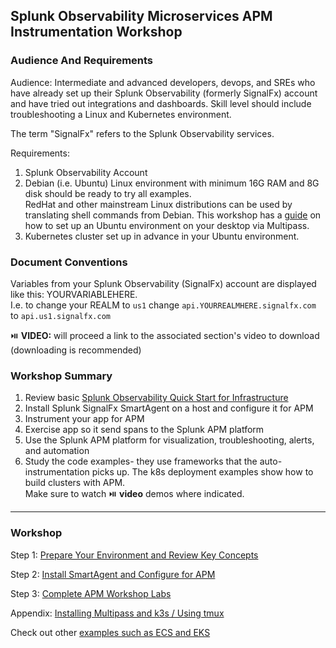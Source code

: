 ## Splunk Observability Microservices APM Instrumentation Workshop

### Audience And Requirements

Audience: Intermediate and advanced developers, devops, and SREs who have already set up their Splunk Observability (formerly SignalFx) account and have tried out integrations and dashboards. Skill level should include troubleshooting a Linux and Kubernetes environment.

The term "SignalFx" refers to the Splunk Observability services.

Requirements:   
1. Splunk Observability Account
2. Debian (i.e. Ubuntu) Linux environment with minimum 16G RAM and 8G disk should be ready to try all examples.  
RedHat and other mainstream Linux distributions can be used by translating shell commands from Debian.
This workshop has a [guide](./workshop-steps/1-prep.md) on how to set up an Ubuntu environment on your desktop via Multipass.
3. Kubernetes cluster set up in advance in your Ubuntu environment.

### Document Conventions

Variables from your Splunk Observability (SignalFx) account are displayed like this: YOURVARIABLEHERE.   
I.e. to change your REALM to `us1` change `api.YOURREALMHERE.signalfx.com` to `api.us1.signalfx.com`  

:play_or_pause_button: **VIDEO:** will proceed a link to the associated section's video to download (downloading is recommended)

### Workshop Summary

1. Review basic [Splunk Observability Quick Start for Infrastructure](https://docs.signalfx.com/en/latest/getting-started/quick-start.html)  
2. Install Splunk SignalFx SmartAgent on a host and configure it for APM
3. Instrument your app for APM
4. Exercise app so it send spans to the Splunk APM platform
5. Use the Splunk APM platform for visualization, troubleshooting, alerts, and automation
6. Study the code examples- they use frameworks that the auto-instrumentation picks up. The k8s deployment examples show how to build clusters with APM.  
   Make sure to watch :play_or_pause_button: **video** demos where indicated.

***

### Workshop

Step 1: [Prepare Your Environment and Review Key Concepts](./workshop-steps/1-prep.md)  

Step 2: [Install SmartAgent and Configure for APM](./workshop-steps/2-smartagent.md)  

Step 3: [Complete APM Workshop Labs](./workshop-steps/3-workshop-labs.md)  

Appendix: [Installing Multipass and k3s / Using tmux](./workshop-steps/4-appendix.md)

Check out other [examples such as ECS and EKS](misc)
